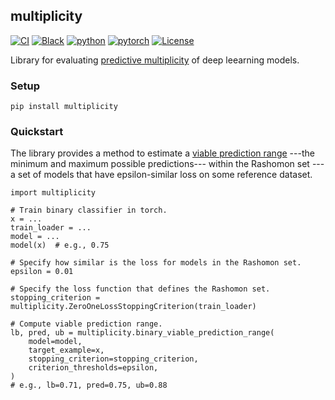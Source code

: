 ## multiplicity

[![CI](https://github.com/bogdan-kulynych/multiplicity/actions/workflows/ci.yml/badge.svg?branch=main)](https://github.com/bogdan-kulynych/multiplicity/actions/workflows/ci.yml)
[![Black](https://img.shields.io/badge/code%20style-black-000000.svg)](https://github.com/psf/black)
[![python](https://img.shields.io/badge/-Python_3.10-blue?logo=python&logoColor=white)](https://www.python.org/downloads/release/python-3100/)
[![pytorch](https://img.shields.io/badge/PyTorch_2.0+-ee4c2c?logo=pytorch&logoColor=white)](https://pytorch.org/get-started/locally/)
[![License](https://img.shields.io/badge/license-MIT-green.svg)](LICENSE)

Library for evaluating [predictive multiplicity](https://arxiv.org/abs/1909.06677) of deep leearning models.

### Setup

```
pip install multiplicity
```

### Quickstart

The library provides a method to estimate a [viable prediction range](https://arxiv.org/abs/2206.01131) ---the minimum and maximum possible predictions--- within the Rashomon set ---a set of models that have epsilon-similar loss on some reference dataset.

```
import multiplicity

# Train binary classifier in torch.
x = ...
train_loader = ...
model = ...
model(x)  # e.g., 0.75

# Specify how similar is the loss for models in the Rashomon set.
epsilon = 0.01

# Specify the loss function that defines the Rashomon set.
stopping_criterion = multiplicity.ZeroOneLossStoppingCriterion(train_loader)

# Compute viable prediction range.
lb, pred, ub = multiplicity.binary_viable_prediction_range(
    model=model,
    target_example=x,
    stopping_criterion=stopping_criterion,
    criterion_thresholds=epsilon,
)
# e.g., lb=0.71, pred=0.75, ub=0.88
```
